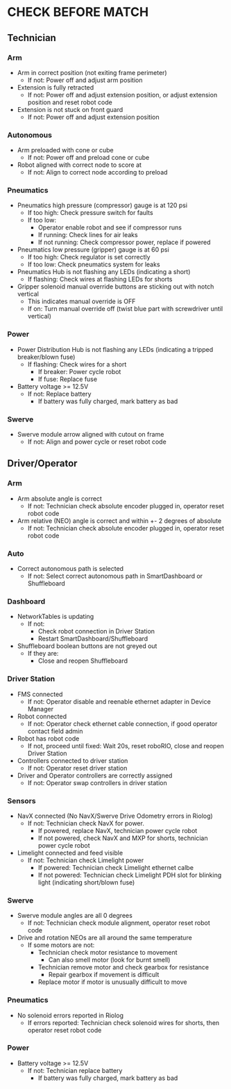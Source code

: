 # CHECK BEFORE MATCH

## Technician

### Arm
* Arm in correct position (not exiting frame perimeter)
    * If not: Power off and adjust arm position
* Extension is fully retracted
    * If not: Power off and adjust extension position, or adjust extension position and reset robot code
* Extension is not stuck on front guard
    * If not: Power off and adjust extension position
### Autonomous
* Arm preloaded with cone or cube
    * If not: Power off and preload cone or cube
* Robot aligned with correct node to score at
    * If not: Align to correct node according to preload
### Pneumatics
* Pneumatics high pressure (compressor) gauge is at 120 psi
    * If too high: Check pressure switch for faults
    * If too low:
        * Operator enable robot and see if compressor runs
        * If running: Check lines for air leaks
        * If not running: Check compressor power, replace if powered
* Pneumatics low pressure (gripper) gauge is at 60 psi
    * If too high: Check regulator is set correctly
    * If too low: Check pneumatics system for leaks
* Pneumatics Hub is not flashing any LEDs (indicating a short)
    * If flashing: Check wires at flashing LEDs for shorts
* Gripper solenoid manual override buttons are sticking out with notch vertical
    * This indicates manual override is OFF
    * If on: Turn manual override off (twist blue part with screwdriver until vertical)
### Power
* Power Distribution Hub is not flashing any LEDs (indicating a tripped breaker/blown fuse)
    * If flashing: Check wires for a short
        * If breaker: Power cycle robot
        * If fuse: Replace fuse
* Battery voltage >= 12.5V
    * If not: Replace battery
        * If battery was fully charged, mark battery as bad
### Swerve
* Swerve module arrow aligned with cutout on frame
    * If not: Align and power cycle or reset robot code

## Driver/Operator
### Arm
* Arm absolute angle is correct
    * If not: Technician check absolute encoder plugged in, operator reset robot code
* Arm relative (NEO) angle is correct and within +- 2 degrees of absolute
    * If not: Technician check absolute encoder plugged in, operator reset robot code
### Auto
* Correct autonomous path is selected
    * If not: Select correct autonomous path in SmartDashboard or Shuffleboard
### Dashboard
* NetworkTables is updating
    * If not:
        * Check robot connection in Driver Station
        * Restart SmartDashboard/Shuffleboard
* Shuffleboard boolean buttons are not greyed out
    * If they are:
        * Close and reopen Shuffleboard
### Driver Station
* FMS connected
    * If not: Operator disable and reenable ethernet adapter in Device Manager
* Robot connected
    * If not: Operator check ethernet cable connection, if good operator contact field admin
* Robot has robot code
    * If not, proceed until fixed: Wait 20s, reset roboRIO, close and reopen Driver Station
* Controllers connected to driver station
    * If not: Operator reset driver station
* Driver and Operator controllers are correctly assigned
    * If not: Operator swap controllers in driver station
### Sensors
* NavX connected (No NavX/Swerve Drive Odometry errors in Riolog)
    * If not: Technician check NavX for power.
        * If powered, replace NavX, technician power cycle robot
        * If not powered, check NavX and MXP for shorts, technician power cycle robot
* Limelight connected and feed visible
    * If not: Technician check Limelight power
        * If powered: Technician check Limelight ethernet calbe
        * If not powered: Technician check Limelight PDH slot for blinking light (indicating short/blown fuse)
### Swerve
* Swerve module angles are all 0 degrees
    * If not: Technician check module alignment, operator reset robot code
* Drive and rotation NEOs are all around the same temperature
    * If some motors are not:
        * Technician check motor resistance to movement
            * Can also smell motor (look for burnt smell)
        * Technician remove motor and check gearbox for resistance
            * Repair gearbox if movement is difficult
        * Replace motor if motor is unusually difficult to move

### Pneumatics
* No solenoid errors reported in Riolog
    * If errors reported: Technician check solenoid wires for shorts, then operator reset robot code
### Power
* Battery voltage >= 12.5V
    * If not: Technician replace battery
        * If battery was fully charged, mark battery as bad